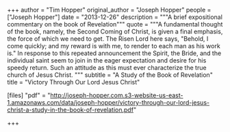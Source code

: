 +++
author = "Tim Hopper"
original_author = "Joseph Hopper"
people = ["Joseph Hopper"]
date = "2013-12-26"
description = """A brief expositional commentary on the book of Revelation"""
quote = """A fundamental thought of the book, namely, the Second Coming of Christ, is given a final emphasis, the force of which we need to get. The Risen Lord here says, "Behold, I come quickly; and my reward is with me, to render to each man as his work is." In response to this repeated announcement the Spirit, the Bride, and the individual saint seem to join in the eager expectation and desire for his speedy return. Such an attitude as this must ever characterize the true church of Jesus Christ. """
subtitle = "A Study of the Book of Revelation"
title = "Victory Through Our Lord Jesus Christ"

[files]
"pdf" = "http://joseph-hopper.com.s3-website-us-east-1.amazonaws.com/data/joseph-hopper/victory-through-our-lord-jesus-christ-a-study-in-the-book-of-revelation.pdf"

+++